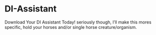 # DI-Assistant
Download Your DI Assistant Today! seriously though, I’ll make this mores specific, hold your horses and/or single horse creature/organism.
